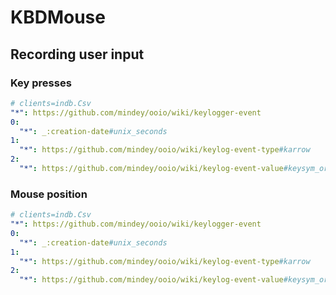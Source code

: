 # KBDMouse

## Recording user input

### Key presses


```yaml
# clients=indb.Csv
"*": https://github.com/mindey/ooio/wiki/keylogger-event
0:
  "*": _:creation-date#unix_seconds
1:
  "*": https://github.com/mindey/ooio/wiki/keylog-event-type#karrow
2:
  "*": https://github.com/mindey/ooio/wiki/keylog-event-value#keysym_or_keycode
```

### Mouse position

```yaml
# clients=indb.Csv
"*": https://github.com/mindey/ooio/wiki/keylogger-event
0:
  "*": _:creation-date#unix_seconds
1:
  "*": https://github.com/mindey/ooio/wiki/keylog-event-type#karrow
2:
  "*": https://github.com/mindey/ooio/wiki/keylog-event-value#keysym_or_keycode
```

